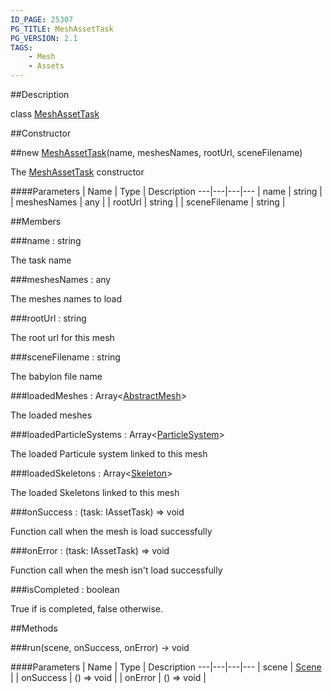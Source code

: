 ```yaml
---
ID_PAGE: 25307
PG_TITLE: MeshAssetTask
PG_VERSION: 2.1
TAGS:
    - Mesh
    - Assets
---
```

##Description

class [MeshAssetTask](/classes/2.2-alpha/MeshAssetTask)



##Constructor

##new [MeshAssetTask](/classes/2.2-alpha/MeshAssetTask)(name, meshesNames, rootUrl, sceneFilename)

The [MeshAssetTask](/classes/2.2-alpha/MeshAssetTask) constructor

####Parameters
 | Name | Type | Description
---|---|---|---
 | name | string | 
 | meshesNames | any | 
 | rootUrl | string | 
 | sceneFilename | string | 

##Members

###name : string

The task name

###meshesNames : any

The meshes names to load

###rootUrl : string

The root url for this mesh

###sceneFilename : string

The babylon file name

###loadedMeshes : Array&lt;[AbstractMesh](/classes/2.2-alpha/AbstractMesh)&gt;

The loaded meshes

###loadedParticleSystems : Array&lt;[ParticleSystem](/classes/2.2-alpha/ParticleSystem)&gt;

The loaded Particule system linked to this mesh

###loadedSkeletons : Array&lt;[Skeleton](/classes/2.2-alpha/Skeleton)&gt;

The loaded Skeletons linked to this mesh

###onSuccess : (task: IAssetTask) =&gt; void

Function call when the mesh is load successfully

###onError : (task: IAssetTask) =&gt; void

Function call when the mesh isn't load successfully

###isCompleted : boolean

True if is completed, false otherwise.

##Methods

###run(scene, onSuccess, onError) &rarr; void



####Parameters
 | Name | Type | Description
---|---|---|---
 | scene | [Scene](/classes/2.2-alpha/Scene) | 
 | onSuccess | () =&gt; void | 
 | onError | () =&gt; void | 

